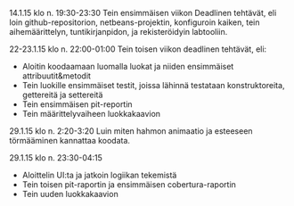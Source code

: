 14.1.15 klo n. 19:30-23:30
Tein ensimmäisen viikon Deadlinen tehtävät, eli loin github-repositorion, netbeans-projektin, konfiguroin kaiken, tein aihemäärittelyn, tuntikirjanpidon, ja rekisteröidyin labtooliin.

22-23.1.15 klo n. 22:00-01:00
Tein toisen viikon deadlinen tehtävät, eli: 
* Aloitin koodaamaan luomalla luokat ja niiden ensimmäiset attribuutit&metodit
* Tein luokille ensimmäiset testit, joissa lähinnä testataan konstruktoreita, gettereitä ja settereitä
* Tein ensimmäisen pit-reportin
* Tein määrittelyvaiheen luokkakaavion

29.1.15 klo n. 2:20-3:20
Luin miten hahmon animaatio ja esteeseen törmääminen kannattaa koodata.

29.1.15 klo n. 23:30-04:15
* Aloittelin UI:ta ja jatkoin logiikan tekemistä 
* Tein toisen pit-raportin ja ensimmäisen cobertura-raportin
* Tein uuden luokkakaavion